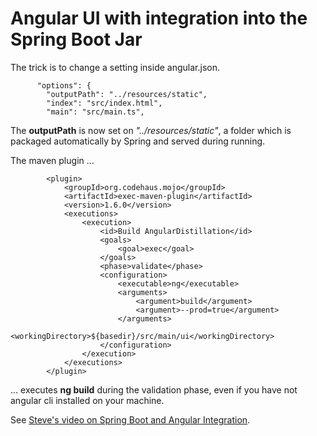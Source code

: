 # Angular UI with integration into the Spring Boot Jar

The trick is to change a setting inside angular.json.

          "options": {
            "outputPath": "../resources/static",
            "index": "src/index.html",
            "main": "src/main.ts",
            
The **outputPath** is now set on *"../resources/static"*, a folder which is packaged
automatically by Spring and served during running.

The maven plugin ...

			<plugin>
				<groupId>org.codehaus.mojo</groupId>
				<artifactId>exec-maven-plugin</artifactId>
				<version>1.6.0</version>
				<executions>
					<execution>
						<id>Build AngularDistillation</id>
						<goals>
							<goal>exec</goal>
						</goals>
						<phase>validate</phase>
						<configuration>
							<executable>ng</executable>
							<arguments>
								<argument>build</argument>
								<argument>--prod=true</argument>
							</arguments>
							<workingDirectory>${basedir}/src/main/ui</workingDirectory>
						</configuration>
					</execution>
				</executions>
			</plugin>
				
... executes **ng build** during the validation phase, even if you have not 
angular cli installed on your machine.

See [Steve's video on Spring Boot and Angular Integration](https://www.youtube.com/watch?v=JJoBUdMJf1I).
